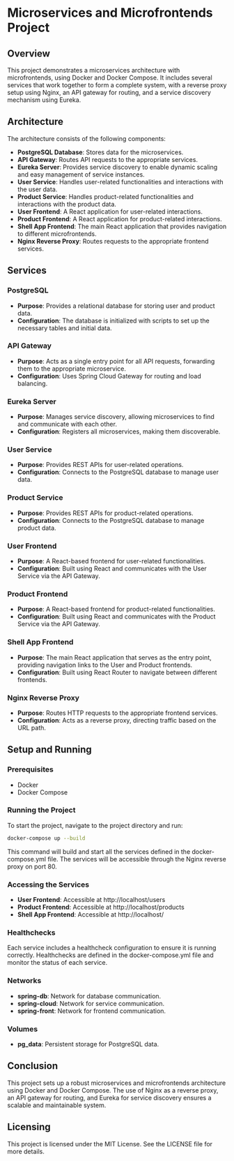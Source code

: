 # Microservices and Microfrontends Project

## Overview

This project demonstrates a microservices architecture with microfrontends, using Docker and Docker Compose. It includes several services that work together to form a complete system, with a reverse proxy setup using Nginx, an API gateway for routing, and a service discovery mechanism using Eureka.

## Architecture

The architecture consists of the following components:

- **PostgreSQL Database**: Stores data for the microservices.
- **API Gateway**: Routes API requests to the appropriate services.
- **Eureka Server**: Provides service discovery to enable dynamic scaling and easy management of service instances.
- **User Service**: Handles user-related functionalities and interactions with the user data.
- **Product Service**: Handles product-related functionalities and interactions with the product data.
- **User Frontend**: A React application for user-related interactions.
- **Product Frontend**: A React application for product-related interactions.
- **Shell App Frontend**: The main React application that provides navigation to different microfrontends.
- **Nginx Reverse Proxy**: Routes requests to the appropriate frontend services.

## Services

### PostgreSQL

- **Purpose**: Provides a relational database for storing user and product data.
- **Configuration**: The database is initialized with scripts to set up the necessary tables and initial data.

### API Gateway

- **Purpose**: Acts as a single entry point for all API requests, forwarding them to the appropriate microservice.
- **Configuration**: Uses Spring Cloud Gateway for routing and load balancing.

### Eureka Server

- **Purpose**: Manages service discovery, allowing microservices to find and communicate with each other.
- **Configuration**: Registers all microservices, making them discoverable.

### User Service

- **Purpose**: Provides REST APIs for user-related operations.
- **Configuration**: Connects to the PostgreSQL database to manage user data.

### Product Service

- **Purpose**: Provides REST APIs for product-related operations.
- **Configuration**: Connects to the PostgreSQL database to manage product data.

### User Frontend

- **Purpose**: A React-based frontend for user-related functionalities.
- **Configuration**: Built using React and communicates with the User Service via the API Gateway.

### Product Frontend

- **Purpose**: A React-based frontend for product-related functionalities.
- **Configuration**: Built using React and communicates with the Product Service via the API Gateway.

### Shell App Frontend

- **Purpose**: The main React application that serves as the entry point, providing navigation links to the User and Product frontends.
- **Configuration**: Built using React Router to navigate between different frontends.

### Nginx Reverse Proxy

- **Purpose**: Routes HTTP requests to the appropriate frontend services.
- **Configuration**: Acts as a reverse proxy, directing traffic based on the URL path.

## Setup and Running

### Prerequisites

- Docker
- Docker Compose

### Running the Project

To start the project, navigate to the project directory and run:

```sh
docker-compose up --build
```

This command will build and start all the services defined in the docker-compose.yml file. The services will be accessible through the Nginx reverse proxy on port 80.

### Accessing the Services
- **User Frontend**: Accessible at http://localhost/users
- **Product Frontend**: Accessible at http://localhost/products
- **Shell App Frontend**: Accessible at http://localhost/
### Healthchecks
Each service includes a healthcheck configuration to ensure it is running correctly. Healthchecks are defined in the docker-compose.yml file and monitor the status of each service.

### Networks
- **spring-db**: Network for database communication.
- **spring-cloud**: Network for service communication.
- **spring-front**: Network for frontend communication.
### Volumes
- **pg_data**: Persistent storage for PostgreSQL data.
## Conclusion
This project sets up a robust microservices and microfrontends architecture using Docker and Docker Compose. The use of Nginx as a reverse proxy, an API gateway for routing, and Eureka for service discovery ensures a scalable and maintainable system.

## Licensing
This project is licensed under the MIT License. See the LICENSE file for more details.

